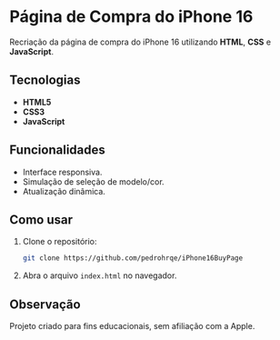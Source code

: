 # Página de Compra do iPhone 16  

Recriação da página de compra do iPhone 16 utilizando **HTML**, **CSS** e **JavaScript**.  

## Tecnologias  
- **HTML5**  
- **CSS3**  
- **JavaScript**  

## Funcionalidades  
- Interface responsiva.  
- Simulação de seleção de modelo/cor.  
- Atualização dinâmica.  

## Como usar  
1. Clone o repositório:  
   ```bash  
   git clone https://github.com/pedrohrqe/iPhone16BuyPage
   ```  
2. Abra o arquivo `index.html` no navegador.  

## Observação  
Projeto criado para fins educacionais, sem afiliação com a Apple. 
